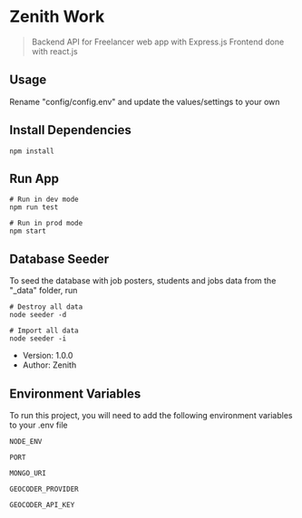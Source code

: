 # Zenith Work

> Backend API for Freelancer web app with Express.js 
> Frontend done with react.js

## Usage

Rename "config/config.env" and update the values/settings to your own

## Install Dependencies

```
npm install
```

## Run App

```
# Run in dev mode
npm run test

# Run in prod mode
npm start
```

## Database Seeder

To seed the database with job posters, students and jobs data from the "\_data" folder, run

```
# Destroy all data
node seeder -d

# Import all data
node seeder -i
```

- Version: 1.0.0
- Author: Zenith

## Environment Variables

To run this project, you will need to add the following environment variables to your .env file

`NODE_ENV`

`PORT`

`MONGO_URI`

`GEOCODER_PROVIDER`

`GEOCODER_API_KEY`
